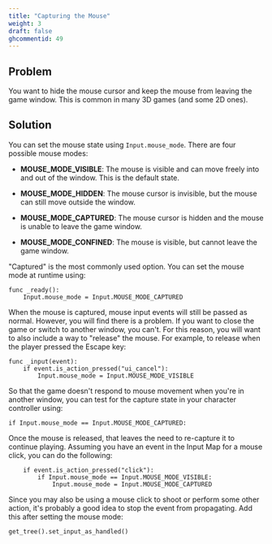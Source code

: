 ```yaml
---
title: "Capturing the Mouse"
weight: 3
draft: false
ghcommentid: 49
---
```


## Problem

You want to hide the mouse cursor and keep the mouse from leaving the game window. This is common in many 3D games (and some 2D ones).

## Solution

You can set the mouse state using `Input.mouse_mode`. There are four possible mouse modes:

- **MOUSE_MODE_VISIBLE**: The mouse is visible and can move freely into and out of the window. This is the default state.

- **MOUSE_MODE_HIDDEN**: The mouse cursor is invisible, but the mouse can still move outside the window.

- **MOUSE_MODE_CAPTURED**: The mouse cursor is hidden and the mouse is unable to leave the game window.

- **MOUSE_MODE_CONFINED**: The mouse is visible, but cannot leave the game window.

"Captured" is the most commonly used option. You can set the mouse mode at runtime using:

```gdscript
func _ready():
    Input.mouse_mode = Input.MOUSE_MODE_CAPTURED
```

When the mouse is captured, mouse input events will still be passed as normal. However, you will find there is a problem. If you want to close the game or switch to another window, you can't. For this reason, you will want to also include a way to "release" the mouse. For example, to release when the player pressed the Escape key:

```gdscript
func _input(event):
    if event.is_action_pressed("ui_cancel"):
        Input.mouse_mode = Input.MOUSE_MODE_VISIBLE
```

So that the game doesn't respond to mouse movement when you're in another window, you can test for the capture state in your character controller using:

```gdscript
if Input.mouse_mode == Input.MOUSE_MODE_CAPTURED:
```

Once the mouse is released, that leaves the need to re-capture it to continue playing. Assuming you have an event in the Input Map for a mouse click, you can do the following:

```gdscript
    if event.is_action_pressed("click"):
        if Input.mouse_mode == Input.MOUSE_MODE_VISIBLE:
            Input.mouse_mode = Input.MOUSE_MODE_CAPTURED
```

Since you may also be using a mouse click to shoot or perform some other action, it's probably a good idea to stop the event from propagating. Add this after setting the mouse mode:

```gdscript
get_tree().set_input_as_handled()
```
